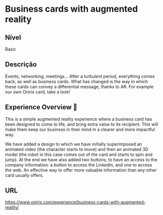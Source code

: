 # Business cards with augmented reality

## Nível
Basic

## Descrição
Events, networking, meetings... After a turbulent period, everything comes back, as well as business cards. What has changed is the way in which these cards can convey a differential message, thanks to AR. For example our own Onirix card, take a look!

## Experience Overview 📖

This is a simple augmented reality experience where a business card has been designed to come to life, and bring extra value to its recipient. This will make them keep our business in their mind in a clearer and more impactful way.

We have added a design to which we have initially superimposed an animated video (the character starts to move) and then an animated 3D model (the robot in this case comes out of the card and starts to spin and jump). At the end we have also added two buttons, to have an access to the company information: a button to access the Linkedin, and one to access the web. An effective way to offer more valuable information than any other card usually offers.

## URL
https://www.onirix.com/experience/business-cards-with-augmented-reality/

